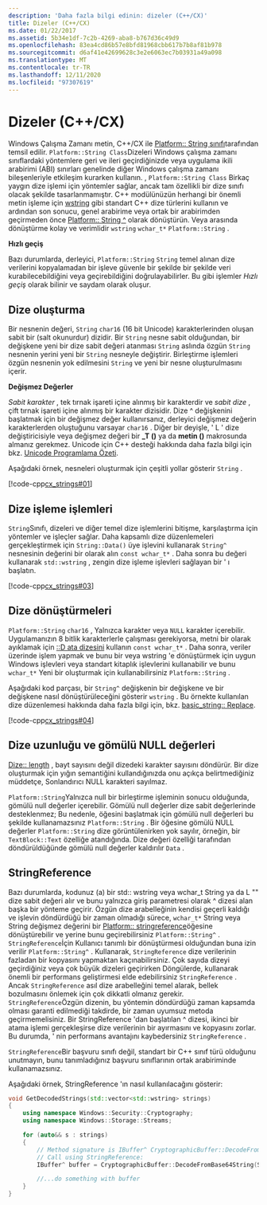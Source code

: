 ```yaml
---
description: 'Daha fazla bilgi edinin: dizeler (C++/CX)'
title: Dizeler (C++/CX)
ms.date: 01/22/2017
ms.assetid: 5b34e1df-7c2b-4269-aba8-b767d36c49d9
ms.openlocfilehash: 83ea4cd86b57e8bfd81968cbb617b7b8af81b978
ms.sourcegitcommit: d6af41e42699628c3e2e6063ec7b03931a49a098
ms.translationtype: MT
ms.contentlocale: tr-TR
ms.lasthandoff: 12/11/2020
ms.locfileid: "97307619"
---
```

# <a name="strings-ccx"></a>Dizeler (C++/CX)

Windows Çalışma Zamanı metin, C++/CX ile [Platform:: String sınıfı](../cppcx/platform-string-class.md)tarafından temsil edilir. `Platform::String Class`Dizeleri Windows çalışma zamanı sınıflardaki yöntemlere geri ve ileri geçirdiğinizde veya uygulama ikili arabirimi (ABI) sınırları genelinde diğer Windows çalışma zamanı bileşenleriyle etkileşim kurarken kullanın. , `Platform::String Class` Birkaç yaygın dize işlemi için yöntemler sağlar, ancak tam özellikli bir dize sınıfı olacak şekilde tasarlanmamıştır. C++ modülünüzün herhangi bir önemli metin işleme için [wstring](../standard-library/basic-string-class.md) gibi standart C++ dize türlerini kullanın ve ardından son sonucu, genel arabirime veya ortak bir arabirimden geçirmeden önce [Platform:: String ^](../cppcx/platform-string-class.md) olarak dönüştürün. Veya arasında dönüştürme kolay ve verimlidir `wstring` `wchar_t*` `Platform::String` .

**Hızlı geçiş**

Bazı durumlarda, derleyici, `Platform::String` `String` temel alınan dize verilerini kopyalamadan bir işleve güvenle bir şekilde bir şekilde veri kurabilecebildiğini veya geçirebildiğini doğrulayabilirler. Bu gibi işlemler *Hızlı geçiş* olarak bilinir ve saydam olarak oluşur.

## <a name="string-construction"></a>Dize oluşturma

Bir nesnenin değeri, `String` `char16` (16 bit Unicode) karakterlerinden oluşan sabit bir (salt okunurdur) dizidir. Bir `String` nesne sabit olduğundan, bir değişkene yeni bir dize sabit değeri atanması `String` aslında özgün `String` nesnenin yerini yeni bir `String` nesneyle değiştirir. Birleştirme işlemleri özgün nesnenin yok edilmesini `String` ve yeni bir nesne oluşturulmasını içerir.

**Değişmez Değerler**

*Sabit karakter* , tek tırnak işareti içine alınmış bir karakterdir ve *sabit dize* , çift tırnak işareti içine alınmış bir karakter dizisidir. Dize ^ değişkenini başlatmak için bir değişmez değer kullanırsanız, derleyici değişmez değerin karakterlerden oluştuğunu varsayar `char16` . Diğer bir deyişle, ' L ' dize değiştiricisiyle veya değişmez değeri bir **_T ()** ya da **metin ()** makrosunda almanız gerekmez. Unicode için C++ desteği hakkında daha fazla bilgi için bkz. [Unicode Programlama Özeti](../text/unicode-programming-summary.md).

Aşağıdaki örnek, nesneleri oluşturmak için çeşitli yollar gösterir `String` .

[!code-cpp[cx_strings#01](../cppcx/codesnippet/CPP/cppcx_strings/class1.cpp#01)]

## <a name="string-handling-operations"></a>Dize işleme işlemleri

`String`Sınıfı, dizeleri ve diğer temel dize işlemlerini bitişme, karşılaştırma için yöntemler ve işleçler sağlar. Daha kapsamlı dize düzenlemeleri gerçekleştirmek için `String::Data()` üye işlevini kullanarak `String^` nesnesinin değerini bir olarak alın `const wchar_t*` . Daha sonra bu değeri kullanarak `std::wstring` , zengin dize işleme işlevleri sağlayan bir ' ı başlatın.

[!code-cpp[cx_strings#03](../cppcx/codesnippet/CPP/cppcx_strings/class1.cpp#03)]

## <a name="string-conversions"></a>Dize dönüştürmeleri

`Platform::String` `char16` , Yalnızca karakter veya `NULL` karakter içerebilir. Uygulamanızın 8 bitlik karakterlerle çalışması gerekiyorsa, metni bir olarak ayıklamak için [::D ata dizesini](../cppcx/platform-string-class.md#data) kullanın `const wchar_t*` . Daha sonra, veriler üzerinde işlem yapmak ve bunu bir veya wstring 'e dönüştürmek için uygun Windows işlevleri veya standart kitaplık işlevlerini kullanabilir ve bunu `wchar_t*` Yeni bir oluşturmak için [](../standard-library/basic-string-class.md)kullanabilirsiniz `Platform::String` .

Aşağıdaki kod parçası, bir `String^` değişkenin bir değişkene ve bir değişkene nasıl dönüştürüleceğini gösterir `wstring` . Bu örnekte kullanılan dize düzenlemesi hakkında daha fazla bilgi için, bkz. [basic_string:: Replace](../standard-library/basic-string-class.md#replace).

[!code-cpp[cx_strings#04](../cppcx/codesnippet/CPP/cppcx_strings/class1.cpp#04)]

## <a name="string-length-and-embedded-null-values"></a>Dize uzunluğu ve gömülü NULL değerleri

[Dize:: length](../cppcx/platform-string-class.md#length) , bayt sayısını değil dizedeki karakter sayısını döndürür. Bir dize oluşturmak için yığın semantiğini kullandığınızda onu açıkça belirtmediğiniz müddetçe, Sonlandırıcı NULL karakteri sayılmaz.

`Platform::String`Yalnızca null bir birleştirme işleminin sonucu olduğunda, gömülü null değerler içerebilir. Gömülü null değerler dize sabit değerlerinde desteklenmez; Bu nedenle, öğesini başlatmak için gömülü null değerleri bu şekilde kullanamazsınız `Platform::String` . Bir öğesine gömülü NULL değerler `Platform::String` dize görüntülenirken yok sayılır, örneğin, bir `TextBlock::Text` özelliğe atandığında. Dize değeri özelliği tarafından döndürüldüğünde gömülü null değerler kaldırılır `Data` .

## <a name="stringreference"></a>StringReference

Bazı durumlarda, kodunuz (a) bir std:: wstring veya wchar_t String ya da L "" dize sabit değeri alır ve bunu yalnızca giriş parametresi olarak ^ dizesi alan başka bir yönteme geçirir. Özgün dize arabelleğinin kendisi geçerli kaldığı ve işlevin döndürdüğü bir zaman olmadığı sürece, `wchar_t*` String veya String değişmez değerini bir [Platform:: stringreference](../cppcx/platform-stringreference-class.md)öğesine dönüştürebilir ve yerine bunu geçirebilirsiniz `Platform::String^` . `StringReference`İçin Kullanıcı tanımlı bir dönüştürmesi olduğundan buna izin verilir `Platform::String^` . Kullanarak, `StringReference` dize verilerinin fazladan bir kopyasını yapmaktan kaçınabilirsiniz. Çok sayıda dizeyi geçirdiğiniz veya çok büyük dizeleri geçirirken Döngülerde, kullanarak önemli bir performans geliştirmesi elde edebilirsiniz `StringReference` . Ancak `StringReference` asıl dize arabelleğini temel alarak, bellek bozulmasını önlemek için çok dikkatli olmanız gerekir. `StringReference`Özgün dizenin, bu yöntemin döndürdüğü zaman kapsamda olması garanti edilmediği takdirde, bir zaman uyumsuz metoda geçirmemelisiniz. Bir StringReference 'dan başlatılan ^ dizesi, ikinci bir atama işlemi gerçekleşirse dize verilerinin bir ayırmasını ve kopyasını zorlar. Bu durumda, ' nin performans avantajını kaybedersiniz `StringReference` .

`StringReference`Bir başvuru sınıfı değil, standart bir C++ sınıf türü olduğunu unutmayın, bunu tanımladığınız başvuru sınıflarının ortak arabiriminde kullanamazsınız.

Aşağıdaki örnek, StringReference 'ın nasıl kullanılacağını gösterir:

```cpp
void GetDecodedStrings(std::vector<std::wstring> strings)
{
    using namespace Windows::Security::Cryptography;
    using namespace Windows::Storage::Streams;

    for (auto&& s : strings)
    {
        // Method signature is IBuffer^ CryptographicBuffer::DecodeFromBase64String (Platform::String^)
        // Call using StringReference:
        IBuffer^ buffer = CryptographicBuffer::DecodeFromBase64String(StringReference(s.c_str()));

        //...do something with buffer
    }
}
```
